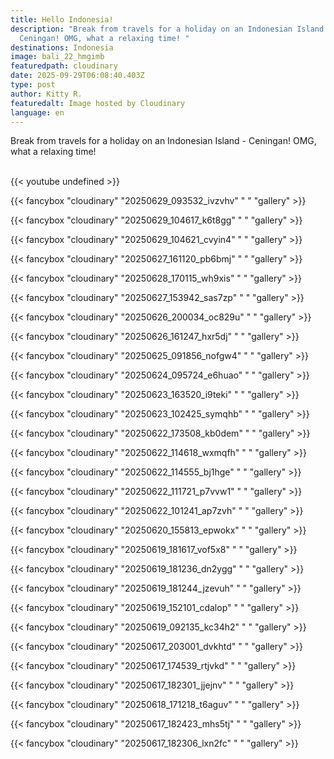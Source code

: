 ```yaml
---
title: Hello Indonesia!
description: "Break from travels for a holiday on an Indonesian Island -
  Ceningan! OMG, what a relaxing time! "
destinations: Indonesia
image: bali_22_hmgimb
featuredpath: cloudinary
date: 2025-09-29T06:08:40.403Z
type: post
author: Kitty R.
featuredalt: Image hosted by Cloudinary
language: en
---
```

Break from travels for a holiday on an Indonesian Island - Ceningan! OMG, what a relaxing time! 



<br>{{< youtube undefined >}}</br>

{{< fancybox "cloudinary" "20250629_093532_ivzvhv" " " "gallery" >}}

{{< fancybox "cloudinary" "20250629_104617_k6t8gg" " " "gallery" >}}

{{< fancybox "cloudinary" "20250629_104621_cvyin4" " " "gallery" >}}

{{< fancybox "cloudinary" "20250627_161120_pb6bmj" " " "gallery" >}}

{{< fancybox "cloudinary" "20250628_170115_wh9xis" " " "gallery" >}}

{{< fancybox "cloudinary" "20250627_153942_sas7zp" " " "gallery" >}}

{{< fancybox "cloudinary" "20250626_200034_oc829u" " " "gallery" >}}

{{< fancybox "cloudinary" "20250626_161247_hxr5dj" " " "gallery" >}}

{{< fancybox "cloudinary" "20250625_091856_nofgw4" " " "gallery" >}}

{{< fancybox "cloudinary" "20250624_095724_e6huao" " " "gallery" >}}

{{< fancybox "cloudinary" "20250623_163520_i9teki" " " "gallery" >}}

{{< fancybox "cloudinary" "20250623_102425_symqhb" " " "gallery" >}}

{{< fancybox "cloudinary" "20250622_173508_kb0dem" " " "gallery" >}}

{{< fancybox "cloudinary" "20250622_114618_wxmqfh" " " "gallery" >}}

{{< fancybox "cloudinary" "20250622_114555_bj1hge" " " "gallery" >}}

{{< fancybox "cloudinary" "20250622_111721_p7vvw1" " " "gallery" >}}

{{< fancybox "cloudinary" "20250622_101241_ap7zvh" " " "gallery" >}}

{{< fancybox "cloudinary" "20250620_155813_epwokx" " " "gallery" >}}

{{< fancybox "cloudinary" "20250619_181617_vof5x8" " " "gallery" >}}

{{< fancybox "cloudinary" "20250619_181236_dn2ygg" " " "gallery" >}}

{{< fancybox "cloudinary" "20250619_181244_jzevuh" " " "gallery" >}}

{{< fancybox "cloudinary" "20250619_152101_cdalop" " " "gallery" >}}

{{< fancybox "cloudinary" "20250619_092135_kc34h2" " " "gallery" >}}

{{< fancybox "cloudinary" "20250617_203001_dvkhtd" " " "gallery" >}}

{{< fancybox "cloudinary" "20250617_174539_rtjvkd" " " "gallery" >}}

{{< fancybox "cloudinary" "20250617_182301_jjejnv" " " "gallery" >}}

{{< fancybox "cloudinary" "20250618_171218_t6aguv" " " "gallery" >}}

{{< fancybox "cloudinary" "20250617_182423_mhs5tj" " " "gallery" >}}

{{< fancybox "cloudinary" "20250617_182306_lxn2fc" " " "gallery" >}}